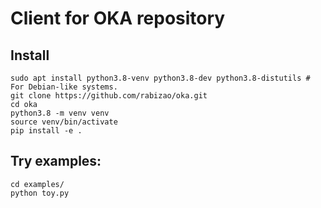 # Client for OKA repository

Install
-------

    sudo apt install python3.8-venv python3.8-dev python3.8-distutils # For Debian-like systems.
    git clone https://github.com/rabizao/oka.git
    cd oka
    python3.8 -m venv venv
    source venv/bin/activate
    pip install -e .

Try examples:
---
    cd examples/    
    python toy.py